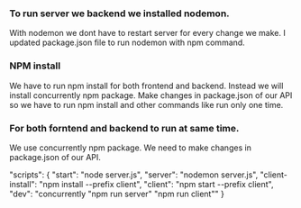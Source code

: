 ### To run server we backend we installed nodemon.
With nodemon we dont have to restart server for every change we make.
I updated package.json file to run nodemon with npm command.


### NPM install
We have to run npm install for both frontend and backend.
Instead we will install concurrently npm package.
Make changes in package.json of our API so we have to run
npm install and other commands like run only one time.


### For both forntend and backend to run at same time.
We use concurrently npm package.
We need to make changes in package.json of our API.

"scripts": {
    "start": "node server.js",
    "server": "nodemon server.js",
    "client-install": "npm install --prefix client",
    "client": "npm start --prefix client",
    "dev": "concurrently \"npm run server\" \"npm run client\""
  }